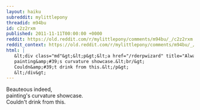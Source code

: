 ```yaml
---
layout: haiku
subreddit: mylittlepony
threadid: m94bu
id: c2z2rxm
published: 2011-11-11T00:00:00 +0000
reddit: https://old.reddit.com/r/mylittlepony/comments/m94bu/_/c2z2rxm
reddit_context: https://old.reddit.com/r/mylittlepony/comments/m94bu/_/c2z2rxm?context=3
html: |
   &lt;div class="md"&gt;&lt;p&gt;&lt;a href="/rderpwizard" title="Always Relevant / Piping Hot Loose Tea Drinker / Paper Bag Princess"&gt;&lt;/a&gt; Beauteous indeed,&lt;br/&gt;
   painting&amp;#39;s curvature showcase.&lt;br/&gt;
   Couldn&amp;#39;t drink from this.&lt;/p&gt;
   &lt;/div&gt;
---
```


[](/rderpwizard "Always Relevant / Piping Hot Loose Tea Drinker / Paper Bag Princess") Beauteous indeed,  
painting's curvature showcase.  
Couldn't drink from this.
